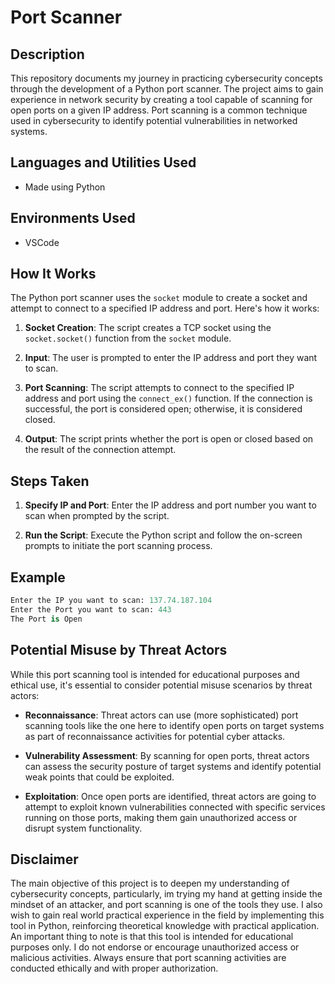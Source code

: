 # Port Scanner

## Description

This repository documents my journey in practicing cybersecurity concepts through the development of a Python port scanner. The project aims to gain experience in network security by creating a tool capable of scanning for open ports on a given IP address. Port scanning is a common technique used in cybersecurity to identify potential vulnerabilities in networked systems.

## Languages and Utilities Used

- Made using Python

## Environments Used

- VSCode

## How It Works

The Python port scanner uses the `socket` module to create a socket and attempt to connect to a specified IP address and port. Here's how it works:

1. **Socket Creation**: The script creates a TCP socket using the `socket.socket()` function from the `socket` module.

2. **Input**: The user is prompted to enter the IP address and port they want to scan.

3. **Port Scanning**: The script attempts to connect to the specified IP address and port using the `connect_ex()` function. If the connection is successful, the port is considered open; otherwise, it is considered closed.

4. **Output**: The script prints whether the port is open or closed based on the result of the connection attempt.

## Steps Taken

1. **Specify IP and Port**: Enter the IP address and port number you want to scan when prompted by the script.

2. **Run the Script**: Execute the Python script and follow the on-screen prompts to initiate the port scanning process.

## Example

```python
Enter the IP you want to scan: 137.74.187.104
Enter the Port you want to scan: 443
The Port is Open
```

## Potential Misuse by Threat Actors

While this port scanning tool is intended for educational purposes and ethical use, it's essential to consider potential misuse scenarios by threat actors:

- **Reconnaissance**: Threat actors can use (more sophisticated) port scanning tools like the one here to identify open ports on target systems as part of reconnaissance activities for potential cyber attacks.

- **Vulnerability Assessment**: By scanning for open ports, threat actors can assess the security posture of target systems and identify potential weak points that could be exploited.

- **Exploitation**: Once open ports are identified, threat actors are going to attempt to exploit known vulnerabilities connected with specific services running on those ports, making them gain unauthorized access or disrupt system functionality.

## Disclaimer

The main objective of this project is to deepen my understanding of cybersecurity concepts, particularly, im trying my hand at getting inside the mindset of an attacker, and port scanning is one of the tools they use. 
I also wish to gain real world practical experience in the field by implementing this tool in Python, reinforcing theoretical knowledge with practical application.
An important thing to note is that this tool is intended for educational purposes only. I do not endorse or encourage unauthorized access or malicious activities. Always ensure that port scanning activities are conducted ethically and with proper authorization.

